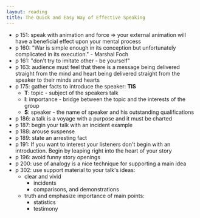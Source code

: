 ```yaml
---
layout: reading
title: The Quick and Easy Way of Effective Speaking
---
```

- p 151: speak with animation and force => your external animation will have a beneficial effect upon your mental
  process
- p 160: "War is simple enough in its conception but unfortunately complicated in its execution." - Marshal Foch
- p 161: "don't try to imitate other - be yourself"
- p 163: audience must feel that there is a message being delivered straight from the mind and heart being delivered
  straight from the speaker to their minds and hearts
- p 175: gather facts to introduce the speaker: **TIS**
  - **T**: topic - subject of the speakers talk
  - **I**: importance - bridge between the topic and the interests of the group
  - **S**: speaker - the name of speaker and his outstanding qualifications
- p 186: a talk is a voyage with a purpose and it must be charted
- p 187: begin your talk with an incident example
- p 188: arouse suspense
- p 189: state an arresting fact
- p 191: If you want to interest your listeners don't begin with an introduction. Begin by leaping right into the heart
  of your story
- p 196: avoid funny story openings
- p 200: use of analogy is a nice technique for supporting a main idea
- p 302: use support material to your talk's ideas:
  - clear and vivid
      - incidents
      - comparisons, and demonstrations
  - truth and emphasize importance of main points:
    - statistics
    - testimony

